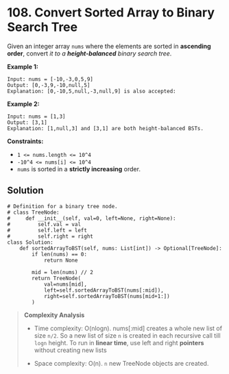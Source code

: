 # 108. Convert Sorted Array to Binary Search Tree

Given an integer array `nums` where the elements are sorted in **ascending order**, convert *it to a
**height-balanced** binary search tree*.

 

**Example 1:**

```
Input: nums = [-10,-3,0,5,9]
Output: [0,-3,9,-10,null,5]
Explanation: [0,-10,5,null,-3,null,9] is also accepted:
```

**Example 2:**

```
Input: nums = [1,3]
Output: [3,1]
Explanation: [1,null,3] and [3,1] are both height-balanced BSTs.
```

**Constraints:**

- `1 <= nums.length <= 10^4`
- `-10^4 <= nums[i] <= 10^4`
- `nums` is sorted in a **strictly increasing** order.

## Solution

```
# Definition for a binary tree node.
# class TreeNode:
#     def __init__(self, val=0, left=None, right=None):
#         self.val = val
#         self.left = left
#         self.right = right
class Solution:
    def sortedArrayToBST(self, nums: List[int]) -> Optional[TreeNode]:
        if len(nums) == 0:
            return None

        mid = len(nums) // 2
        return TreeNode(
            val=nums[mid],
            left=self.sortedArrayToBST(nums[:mid]),
            right=self.sortedArrayToBST(nums[mid+1:])
        )
```

> **Complexity Analysis**
>
> - Time complexity: O(nlogn). nums[:mid] creates a whole new list of size `n/2`. So a new list of size `n` is created in each recursive call till `logn` height.
>   To run in **linear time**, use left and right **pointers** without creating new lists
>
> - Space complexity: O(n). `n` new TreeNode objects are created.

